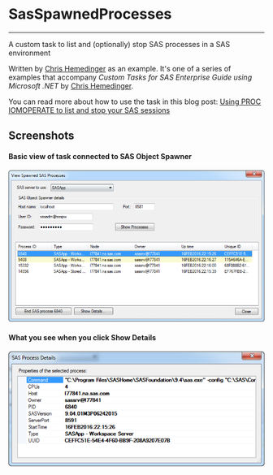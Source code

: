 # SasSpawnedProcesses
***
A custom task to list and (optionally) stop SAS processes in a SAS environment

Written by [Chris Hemedinger](http://blogs.sas.com/content/sasdummy) as an example.  It's one of a series of examples that accompany
_Custom Tasks for SAS Enterprise Guide using Microsoft .NET_ 
by [Chris Hemedinger](http://support.sas.com/hemedinger).

You can read more about how to use the task in this blog post:
[Using PROC IOMOPERATE to list and stop your SAS sessions](http://blogs.sas.com/content/sasdummy/using-proc-iomoperate/)

## Screenshots

#### Basic view of task connected to SAS Object Spawner

![Screenshot of the task](/images/spawnedprocesses.png)

#### What you see when you click **Show Details**

![Screenshot of the properties window](/images/processprops.png)